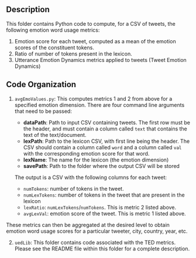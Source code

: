 ## Description

This folder contains Python code to compute, for a CSV of tweets, the following emotion word usage metrics:

1. Emotion score for each tweet, computed as a mean of the emotion scores of the constituent tokens. 
2. Ratio of number of tokens present in the lexicon. 
3. Utterance Emotion Dynamics metrics applied to tweets (Tweet Emotion Dynamics)

## Code Organization

1. `avgEmoValues.py`: This computes metrics 1 and 2 from above for a specified emotion dimension. There are four command line arguments that need to be passed:
    - **dataPath**: Path to input CSV containing tweets. The first row must be the header, and must contain a column called `text` that contains the text of the text/document.
    -  **lexPath**: Path to the lexicon CSV, with first line being the header. The CSV should contain a column called `word` and a column called `val` with the corresponding emotion score for that word. 
    - **lexName**: The name for the lexicon (the emotion dimension)
    - **savePath**: Path to the folder where the output CSV will be stored

    The output is a CSV with the following columns for each tweet:
    - `numTokens`: number of tokens in the tweet.
    - `numLexTokens`: number of tokens in the tweet that are present in the lexicon
    - `lexRatio`: `numLexTokens`/`numTokens`. This is metric 2 listed above.
    - `avgLexVal`: emotion score of the tweet. This is metric 1 listed above.

These metrics can then be aggregated at the desired level to obtain emotion word usage scores for a particular tweeter, city, country, year, etc.

2. `uedLib`: This folder contains code associated with the TED metrics. Please see the README file within this folder for a complete description.



